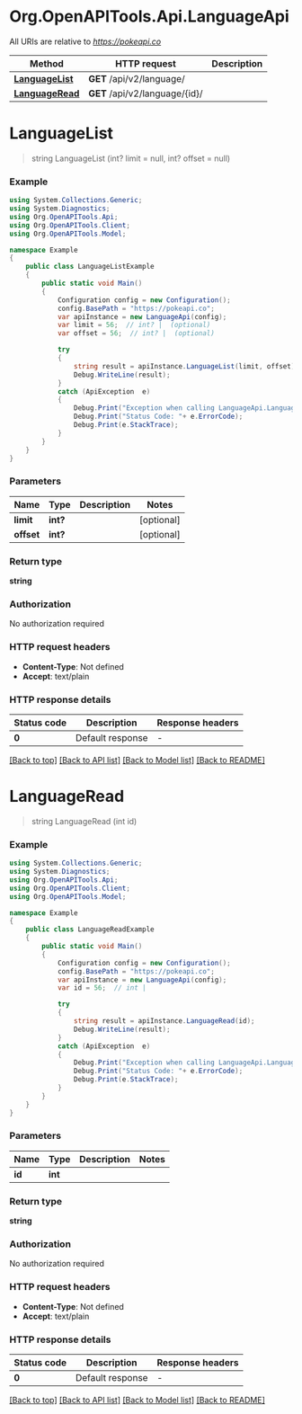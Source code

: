 # Org.OpenAPITools.Api.LanguageApi

All URIs are relative to *https://pokeapi.co*

Method | HTTP request | Description
------------- | ------------- | -------------
[**LanguageList**](LanguageApi.md#languagelist) | **GET** /api/v2/language/ | 
[**LanguageRead**](LanguageApi.md#languageread) | **GET** /api/v2/language/{id}/ | 


<a name="languagelist"></a>
# **LanguageList**
> string LanguageList (int? limit = null, int? offset = null)



### Example
```csharp
using System.Collections.Generic;
using System.Diagnostics;
using Org.OpenAPITools.Api;
using Org.OpenAPITools.Client;
using Org.OpenAPITools.Model;

namespace Example
{
    public class LanguageListExample
    {
        public static void Main()
        {
            Configuration config = new Configuration();
            config.BasePath = "https://pokeapi.co";
            var apiInstance = new LanguageApi(config);
            var limit = 56;  // int? |  (optional) 
            var offset = 56;  // int? |  (optional) 

            try
            {
                string result = apiInstance.LanguageList(limit, offset);
                Debug.WriteLine(result);
            }
            catch (ApiException  e)
            {
                Debug.Print("Exception when calling LanguageApi.LanguageList: " + e.Message );
                Debug.Print("Status Code: "+ e.ErrorCode);
                Debug.Print(e.StackTrace);
            }
        }
    }
}
```

### Parameters

Name | Type | Description  | Notes
------------- | ------------- | ------------- | -------------
 **limit** | **int?**|  | [optional] 
 **offset** | **int?**|  | [optional] 

### Return type

**string**

### Authorization

No authorization required

### HTTP request headers

 - **Content-Type**: Not defined
 - **Accept**: text/plain


### HTTP response details
| Status code | Description | Response headers |
|-------------|-------------|------------------|
| **0** | Default response |  -  |

[[Back to top]](#) [[Back to API list]](../README.md#documentation-for-api-endpoints) [[Back to Model list]](../README.md#documentation-for-models) [[Back to README]](../README.md)

<a name="languageread"></a>
# **LanguageRead**
> string LanguageRead (int id)



### Example
```csharp
using System.Collections.Generic;
using System.Diagnostics;
using Org.OpenAPITools.Api;
using Org.OpenAPITools.Client;
using Org.OpenAPITools.Model;

namespace Example
{
    public class LanguageReadExample
    {
        public static void Main()
        {
            Configuration config = new Configuration();
            config.BasePath = "https://pokeapi.co";
            var apiInstance = new LanguageApi(config);
            var id = 56;  // int | 

            try
            {
                string result = apiInstance.LanguageRead(id);
                Debug.WriteLine(result);
            }
            catch (ApiException  e)
            {
                Debug.Print("Exception when calling LanguageApi.LanguageRead: " + e.Message );
                Debug.Print("Status Code: "+ e.ErrorCode);
                Debug.Print(e.StackTrace);
            }
        }
    }
}
```

### Parameters

Name | Type | Description  | Notes
------------- | ------------- | ------------- | -------------
 **id** | **int**|  | 

### Return type

**string**

### Authorization

No authorization required

### HTTP request headers

 - **Content-Type**: Not defined
 - **Accept**: text/plain


### HTTP response details
| Status code | Description | Response headers |
|-------------|-------------|------------------|
| **0** | Default response |  -  |

[[Back to top]](#) [[Back to API list]](../README.md#documentation-for-api-endpoints) [[Back to Model list]](../README.md#documentation-for-models) [[Back to README]](../README.md)

